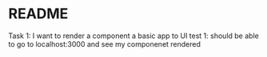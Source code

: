 # README

Task 1: I want to render a component a basic app to UI
test 1: should be able to go to localhost:3000 and see my componenet rendered 
